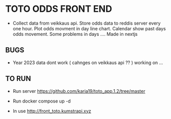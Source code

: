 # TOTO ODDS FRONT END

- Collect data from veikkaus api. Store odds data to reddis server every one hour. Plot odds movment in day line chart.
Calendar show past days odds movement. Some problems in days ....
Made in nextjs

## BUGS
- Year 2023 data dont work ( cahnges on veikkaus api ?? ) working on ...

 ## TO RUN
- Run server https://github.com/karia19/toto_app.1.2/tree/master
- Run docker compose up -d


- In use http://front_toto.kumstrapi.xyz


